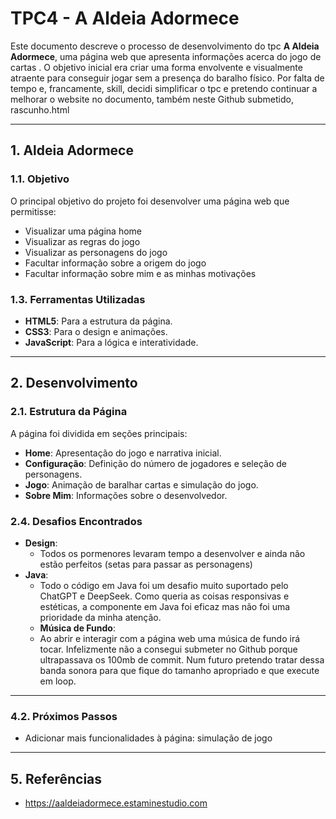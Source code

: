 
# TPC4 - A Aldeia Adormece

Este documento descreve o processo de desenvolvimento do tpc **A Aldeia Adormece**, uma página web que apresenta informações acerca do jogo de cartas . O objetivo inicial era criar uma forma envolvente e visualmente atraente para conseguir jogar sem a presença do baralho físico.
Por falta de tempo e, francamente, skill, decidi simplificar o tpc e pretendo continuar a melhorar o website no documento, também neste Github submetido, rascunho.html

---

## 1. **Aldeia Adormece**

### 1.1. Objetivo
O principal objetivo do projeto foi desenvolver uma página web que permitisse:
- Visualizar uma página home
- Visualizar as regras do jogo
- Visualizar as personagens do jogo
- Facultar informação sobre a origem do jogo
- Facultar informação sobre mim e as minhas motivações 

### 1.3. Ferramentas Utilizadas
- **HTML5**: Para a estrutura da página.
- **CSS3**: Para o design e animações.
- **JavaScript**: Para a lógica e interatividade.

---

## 2. **Desenvolvimento**

### 2.1. Estrutura da Página
A página foi dividida em seções principais:
- **Home**: Apresentação do jogo e narrativa inicial.
- **Configuração**: Definição do número de jogadores e seleção de personagens.
- **Jogo**: Animação de baralhar cartas e simulação do jogo.
- **Sobre Mim**: Informações sobre o desenvolvedor.

### 2.4. Desafios Encontrados
- **Design**:
  - Todos os pormenores levaram tempo a desenvolver e ainda não estão perfeitos (setas para passar as personagens)
- **Java**:
  - Todo o código em Java foi um desafio muito suportado pelo ChatGPT e DeepSeek. Como queria as coisas responsivas e estéticas, a componente em Java foi eficaz mas não foi uma prioridade da minha atenção.
  - **Música de Fundo**:
  - Ao abrir e interagir com a página web uma música de fundo irá tocar. Infelizmente não a consegui submeter no Github porque ultrapassava os 100mb de commit. Num futuro pretendo tratar dessa banda sonora para que fique do tamanho apropriado e que execute em loop.

---

### 4.2. Próximos Passos
- Adicionar mais funcionalidades à página: simulação de jogo

---

## 5. **Referências**

- https://aaldeiadormece.estaminestudio.com